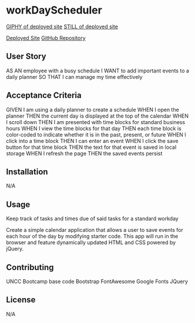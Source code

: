 # workDayScheduler
[GIPHY of deployed site](https://gph.is/g/Eq0yDK5)
[STILL of deployed site](https://imgur.com/ZwWsbbA)

[Deployed Site](https://lindsaymorris813.github.io/workDayScheduler/)
[GitHub Repository](https://github.com/lindsaymorris813/workDayScheduler)

## User Story

AS AN employee with a busy schedule
I WANT to add important events to a daily planner
SO THAT I can manage my time effectively

## Acceptance Criteria

GIVEN I am using a daily planner to create a schedule
WHEN I open the planner
THEN the current day is displayed at the top of the calendar
WHEN I scroll down
THEN I am presented with time blocks for standard business hours
WHEN I view the time blocks for that day
THEN each time block is color-coded to indicate whether it is in the past, present, or future
WHEN I click into a time block
THEN I can enter an event
WHEN I click the save button for that time block
THEN the text for that event is saved in local storage
WHEN I refresh the page
THEN the saved events persist

## Installation

N/A

## Usage

Keep track of tasks and times due of said tasks for a standard workday

Create a simple calendar application that allows a user to save events for each hour of the day by modifying starter code. This app will run in the browser and feature dynamically updated HTML and CSS powered by jQuery.

## Contributing

UNCC Bootcamp base code
Bootstrap
FontAwesome
Google Fonts
JQuery

## License
N/A